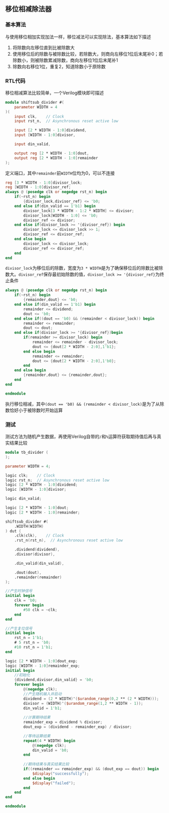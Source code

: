 ## 移位相减除法器

### 基本算法

与使用移位相加实现加法一样，移位减法可以实现除法，基本算法如下描述

1. 将除数向左移位直到比被除数大
2. 使用移位后的除数与被除数比较，若除数大，则商向左移位1位后末尾补0；若除数小，则被除数累减除数，商向左移位1位后末尾补1
3. 除数向右移位1位，重复2，知道除数小于原除数

### RTL代码

移位相减算法比较简单，一个Verilog模块即可描述

```verilog
module shiftsub_divider #(
	parameter WIDTH = 4
)(
	input clk,    // Clock
	input rst_n,  // Asynchronous reset active low

	input [2 * WIDTH - 1:0]dividend,
	input [WIDTH - 1:0]divisor,

	input din_valid,

	output reg [2 * WIDTH - 1:0]dout,
	output reg [2 * WIDTH - 1:0]remainder
);
```

定义端口，其中`remainder`前`WIDTH`位均为0，可以不连接

```verilog
reg [3 * WIDTH - 1:0]divisor_lock;
reg [WIDTH - 1:0]divisor_ref;
always @ (posedge clk or negedge rst_n) begin
	if(~rst_n) begin
		{divisor_lock,divisor_ref} <= 'b0;
	end else if(din_valid == 1'b1) begin
		divisor_lock[3 * WIDTH - 1:2 * WIDTH] <= divisor;
		divisor_lock[WIDTH - 1:0] <= 'b0;
		divisor_ref <= divisor;
	end else if(divisor_lock >= '{divisor_ref}) begin
		divisor_lock <= divisor_lock >> 1;
		divisor_ref <= divisor_ref;
	end else begin
		divisor_lock <= divisor_lock;
		divisor_ref <= divisor_ref;
	end
end
```

`divisor_lock`为移位后的除数，宽度为`3 * WIDTH`是为了确保移位后的除数比被除数大。`divisor_ref`保存最初始除数的值，`divisor_lock >= '{divisor_ref}`为终止条件

```verilog
always @ (posedge clk or negedge rst_n) begin
	if(~rst_n) begin
		{remainder,dout} <= 'b0;
	end else if(din_valid == 1'b1) begin
		remainder <= dividend;
		dout <= 'b0;
	end else if((dout == 'b0) && (remainder < divisor_lock)) begin
		remainder <= remainder;
		dout <= dout;
	end else if(divisor_lock >= '{divisor_ref})begin
		if(remainder >= divisor_lock) begin
			remainder <= remainder - divisor_lock;
			dout <= {dout[2 * WIDTH - 2:0],1'b1};
		end else begin
			remainder <= remainder;
			dout <= {dout[2 * WIDTH - 2:0],1'b0};
		end
	end else begin
		{remainder,dout} <= {remainder,dout};
	end
end

endmodule
```

执行移位相减，其中`(dout == 'b0) && (remainder < divisor_lock)`是为了从除数恰好小于被除数时开始运算

### 测试

测试方法为随机产生数据，再使用Verilog自带的`/`和`%`运算符获取期待值后再与真实结果比较

```verilog
module tb_divider (
);

parameter WIDTH = 4;

logic clk;    // Clock
logic rst_n;  // Asynchronous reset active low
logic [2 * WIDTH - 1:0]dividend;
logic [WIDTH - 1:0]divisor;

logic din_valid;

logic [2 * WIDTH - 1:0]dout;
logic [2 * WIDTH - 1:0]remainder;

shiftsub_divider #(
	.WIDTH(WIDTH)
) dut (
	.clk(clk),    // Clock
	.rst_n(rst_n),  // Asynchronous reset active low

	.dividend(dividend),
	.divisor(divisor),

	.din_valid(din_valid),

	.dout(dout),
	.remainder(remainder)
);

//产生时钟信号
initial begin
	clk = 'b0;
	forever begin
		#50 clk = ~clk;
	end
end

//产生复位信号
initial begin
	rst_n = 1'b1;
	# 5 rst_n = 'b0;
	#10 rst_n = 1'b1;
end

logic [2 * WIDTH - 1:0]dout_exp;
logic [WIDTH - 1:0]remainder_exp;
initial begin
  	//初始化
	{dividend,divisor,din_valid} = 'b0;
	forever begin
		@(negedge clk);
      	//产生随机输入并启动
		dividend = (2 * WIDTH)'($urandom_range(0,2 ** (2 * WIDTH)));
		divisor = (WIDTH)'($urandom_range(1,2 ** WIDTH - 1));
		din_valid = 1'b1;
		
      	//计算期待结果
		remainder_exp = dividend % divisor;
		dout_exp = (dividend - remainder_exp) / divisor;

      	//等待运算结果
		repeat(4 * WIDTH) begin
			@(negedge clk);
			din_valid = 'b0;
		end
      
      	//期待结果与真实结果比较
		if((remainder == remainder_exp) && (dout_exp == dout)) begin
			$display("successfully");
		end else begin
			$display("failed");
		end
	end
end

endmodule
```

